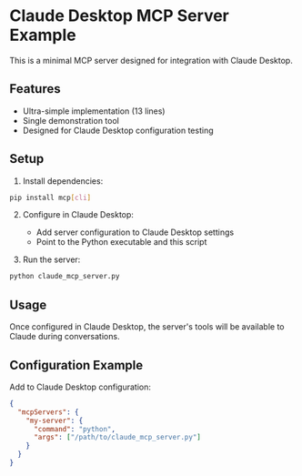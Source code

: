 # Claude Desktop MCP Server Example

This is a minimal MCP server designed for integration with Claude Desktop.

## Features

- Ultra-simple implementation (13 lines)
- Single demonstration tool
- Designed for Claude Desktop configuration testing

## Setup

1. Install dependencies:
```bash
pip install mcp[cli]
```

2. Configure in Claude Desktop:
   - Add server configuration to Claude Desktop settings
   - Point to the Python executable and this script

3. Run the server:
```bash
python claude_mcp_server.py
```

## Usage

Once configured in Claude Desktop, the server's tools will be available to Claude during conversations.

## Configuration Example

Add to Claude Desktop configuration:
```json
{
  "mcpServers": {
    "my-server": {
      "command": "python",
      "args": ["/path/to/claude_mcp_server.py"]
    }
  }
}
```